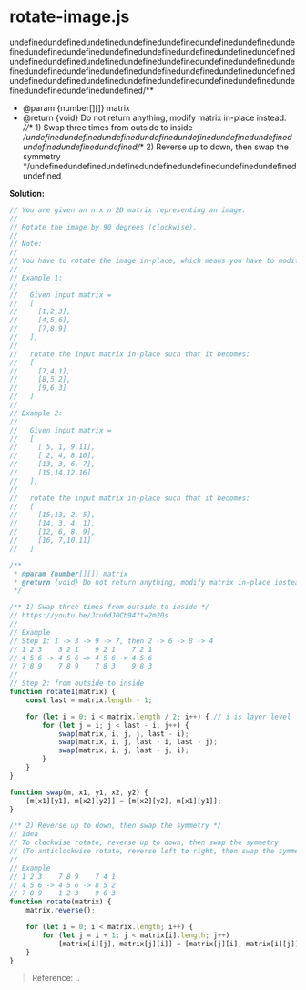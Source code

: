 
# rotate-image.js

undefinedundefinedundefinedundefinedundefinedundefinedundefinedundefinedundefinedundefinedundefinedundefinedundefinedundefinedundefinedundefinedundefinedundefinedundefinedundefinedundefinedundefinedundefinedundefinedundefinedundefinedundefinedundefinedundefinedundefinedundefinedundefinedundefinedundefinedundefinedundefinedundefinedundefinedundefinedundefinedundefined/**
 * @param {number[][]} matrix
 * @return {void} Do not return anything, modify matrix in-place instead.
 *//** 1) Swap three times from outside to inside */undefinedundefinedundefinedundefinedundefinedundefinedundefinedundefinedundefinedundefined/** 2) Reverse up to down, then swap the symmetry */undefinedundefinedundefinedundefinedundefinedundefinedundefinedundefined

**Solution:**

<!-- js-console -->
```javascript
// You are given an n x n 2D matrix representing an image.
//
// Rotate the image by 90 degrees (clockwise).
//
// Note:
//
// You have to rotate the image in-place, which means you have to modify the input 2D matrix directly. DO NOT allocate another 2D matrix and do the rotation.
//
// Example 1:
//
//   Given input matrix =
//   [
//     [1,2,3],
//     [4,5,6],
//     [7,8,9]
//   ],
//
//   rotate the input matrix in-place such that it becomes:
//   [
//     [7,4,1],
//     [8,5,2],
//     [9,6,3]
//   ]
//
// Example 2:
//
//   Given input matrix =
//   [
//     [ 5, 1, 9,11],
//     [ 2, 4, 8,10],
//     [13, 3, 6, 7],
//     [15,14,12,16]
//   ],
//
//   rotate the input matrix in-place such that it becomes:
//   [
//     [15,13, 2, 5],
//     [14, 3, 4, 1],
//     [12, 6, 8, 9],
//     [16, 7,10,11]
//   ]

/**
 * @param {number[][]} matrix
 * @return {void} Do not return anything, modify matrix in-place instead.
 */

/** 1) Swap three times from outside to inside */
// https://youtu.be/Jtu6dJ0Cb94?t=2m20s
//
// Example
// Step 1: 1 -> 3 -> 9 -> 7, then 2 -> 6 -> 8 -> 4
// 1 2 3    3 2 1    9 2 1    7 2 1
// 4 5 6 -> 4 5 6 => 4 5 6 -> 4 5 6
// 7 8 9    7 8 9    7 8 3    9 8 3
//
// Step 2: from outside to inside
function rotate1(matrix) {
    const last = matrix.length - 1;

    for (let i = 0; i < matrix.length / 2; i++) { // i is layer level
        for (let j = i; j < last - i; j++) {
            swap(matrix, i, j, j, last - i);
            swap(matrix, i, j, last - i, last - j);
            swap(matrix, i, j, last - j, i);
        }
    }
}

function swap(m, x1, y1, x2, y2) {
    [m[x1][y1], m[x2][y2]] = [m[x2][y2], m[x1][y1]];
}

/** 2) Reverse up to down, then swap the symmetry */
// Idea
// To clockwise rotate, reverse up to down, then swap the symmetry
// (To anticlockwise rotate, reverse left to right, then swap the symmetry)
//
// Example
// 1 2 3    7 8 9    7 4 1
// 4 5 6 -> 4 5 6 -> 8 5 2
// 7 8 9    1 2 3    9 6 3
function rotate(matrix) {
    matrix.reverse();

    for (let i = 0; i < matrix.length; i++) {
        for (let j = i + 1; j < matrix[i].length; j++)
            [matrix[i][j], matrix[j][i]] = [matrix[j][i], matrix[i][j]];
    }
}
```

> Reference: ..

